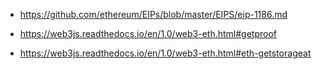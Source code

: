 * https://github.com/ethereum/EIPs/blob/master/EIPS/eip-1186.md

* https://web3js.readthedocs.io/en/1.0/web3-eth.html#getproof

* https://web3js.readthedocs.io/en/1.0/web3-eth.html#eth-getstorageat
